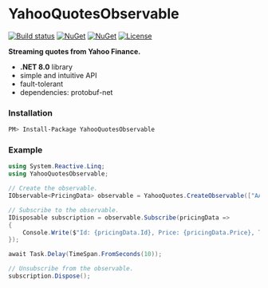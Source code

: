 # YahooQuotesObservable&nbsp;&nbsp; 
[![Build status](https://ci.appveyor.com/api/projects/status/kmtn827fe0e668qy?svg=true)](https://ci.appveyor.com/project/dshe/yahooquotesobservable)
[![NuGet](https://img.shields.io/nuget/vpre/YahooQuotesObservable.svg)](https://www.nuget.org/packages/YahooQuotesObservable/) 
[![NuGet](https://img.shields.io/nuget/dt/YahooQuotesObservable?color=orange)](https://www.nuget.org/packages/YahooQuotesObservable/) 
[![License](https://img.shields.io/badge/license-Apache%202.0-7755BB.svg)](https://opensource.org/licenses/Apache-2.0) 

**Streaming quotes from Yahoo Finance.**
- **.NET 8.0** library
- simple and intuitive API
- fault-tolerant
- dependencies: protobuf-net

### Installation
```bash
PM> Install-Package YahooQuotesObservable
```

### Example
```csharp
using System.Reactive.Linq;
using YahooQuotesObservable;

// Create the observable.
IObservable<PricingData> observable = YahooQuotes.CreateObservable(["AAPL", "EURUSD=X"]);

// Subscribe to the observable.
IDisposable subscription = observable.Subscribe(pricingData =>
{
    Console.Write($"Id: {pricingData.Id}, Price: {pricingData.Price}, Time: {pricingData.Time.ToInstant()}");
});

await Task.Delay(TimeSpan.FromSeconds(10));

// Unsubscribe from the observable.
subscription.Dispose();
```
